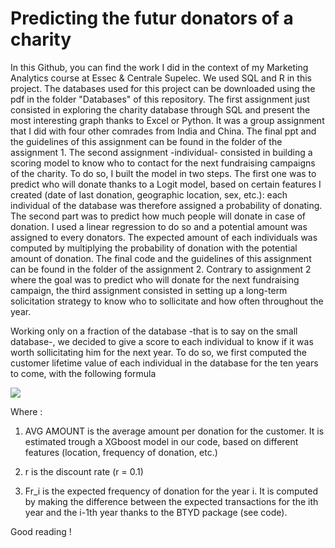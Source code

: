 # Predicting the futur donators of a charity 

In this Github, you can find the work I did in the context of my Marketing Analytics course at Essec & Centrale Supelec. We used SQL and R in this project. 
The databases used for this project can be downloaded using the pdf in the folder "Databases" of this repository.
The first assignment just consisted in exploring the charity database through SQL and present the most interesting graph thanks to Excel or Python. It was a group assignment that I did with four other comrades from India and China. The final ppt and the guidelines of this assignment can be found in the folder of the assignment 1.
The second assignment -individual- consisted in building a scoring model to know who to contact for the next fundraising campaigns of the charity. To do so, I built the model in two steps. The first one was to predict who will donate thanks to a Logit model, based on certain features I created (date of last donation, geographic location, sex, etc.): each individual of the database was therefore assigned a probability of donating. The second part was to predict how much people will donate in case of donation. I used a linear regression to do so and a potential amount was assigned to every donators. The expected amount of each individuals was computed by multiplying the probability of donation with the potential amount of donation. The final code and the guidelines of this assignment can be found in the folder of the assignment 2.
Contrary to assignment 2 where the goal was to predict who will donate for the next fundraising campaign, the third assignment consisted in setting up a long-term solicitation strategy to know who to sollicitate and how often throughout the year.

Working only on a fraction of the database -that is to say on the small database-, we decided to give a score to each individual to know if it was worth sollicitating him for the next year. To do so, we first computed the customer lifetime value of each individual in the database for the ten years to come, with the following formula

<img src="https://render.githubusercontent.com/render/math?math=\sum_{i=1}^{10} \frac{AVGAMOUNT* Freq_i}{(1%2Br)^i} ">

Where :

1)	AVG AMOUNT is the average amount per donation for the customer. It is estimated trough a XGboost model in our code, based on different features (location, frequency of donation, etc.)

2)	r  is the discount rate (r = 0.1) 

3)	Fr_i is the expected frequency of donation for the year i. It is computed by making the difference between the expected transactions for the ith year and the i-1th year thanks to the BTYD package (see code).

Good reading !







